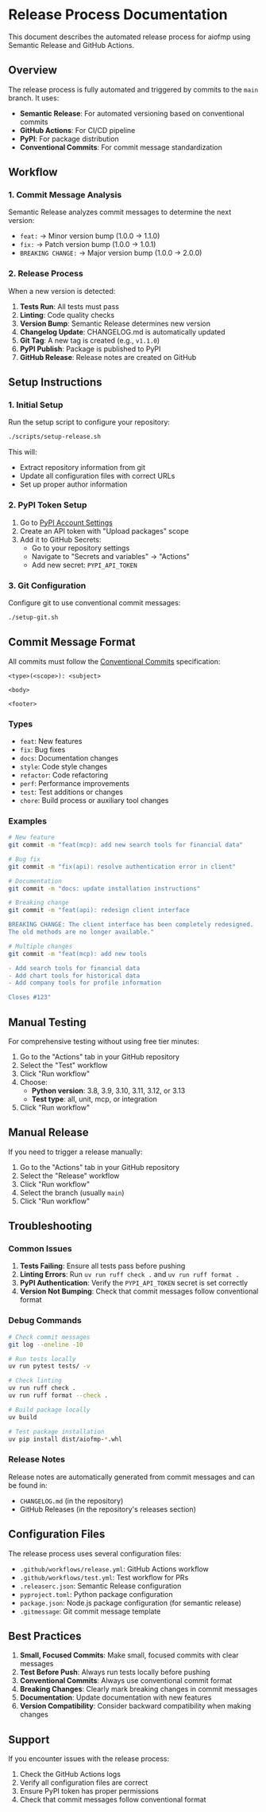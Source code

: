 # Release Process Documentation

This document describes the automated release process for aiofmp using Semantic Release and GitHub Actions.

## Overview

The release process is fully automated and triggered by commits to the `main` branch. It uses:

- **Semantic Release**: For automated versioning based on conventional commits
- **GitHub Actions**: For CI/CD pipeline
- **PyPI**: For package distribution
- **Conventional Commits**: For commit message standardization

## Workflow

### 1. Commit Message Analysis

Semantic Release analyzes commit messages to determine the next version:

- `feat:` → Minor version bump (1.0.0 → 1.1.0)
- `fix:` → Patch version bump (1.0.0 → 1.0.1)
- `BREAKING CHANGE:` → Major version bump (1.0.0 → 2.0.0)

### 2. Release Process

When a new version is detected:

1. **Tests Run**: All tests must pass
2. **Linting**: Code quality checks
3. **Version Bump**: Semantic Release determines new version
4. **Changelog Update**: CHANGELOG.md is automatically updated
5. **Git Tag**: A new tag is created (e.g., `v1.1.0`)
6. **PyPI Publish**: Package is published to PyPI
7. **GitHub Release**: Release notes are created on GitHub

## Setup Instructions

### 1. Initial Setup

Run the setup script to configure your repository:

```bash
./scripts/setup-release.sh
```

This will:
- Extract repository information from git
- Update all configuration files with correct URLs
- Set up proper author information

### 2. PyPI Token Setup

1. Go to [PyPI Account Settings](https://pypi.org/manage/account/)
2. Create an API token with "Upload packages" scope
3. Add it to GitHub Secrets:
   - Go to your repository settings
   - Navigate to "Secrets and variables" → "Actions"
   - Add new secret: `PYPI_API_TOKEN`

### 3. Git Configuration

Configure git to use conventional commit messages:

```bash
./setup-git.sh
```

## Commit Message Format

All commits must follow the [Conventional Commits](https://conventionalcommits.org/) specification:

```
<type>(<scope>): <subject>

<body>

<footer>
```

### Types

- `feat`: New features
- `fix`: Bug fixes
- `docs`: Documentation changes
- `style`: Code style changes
- `refactor`: Code refactoring
- `perf`: Performance improvements
- `test`: Test additions or changes
- `chore`: Build process or auxiliary tool changes

### Examples

```bash
# New feature
git commit -m "feat(mcp): add new search tools for financial data"

# Bug fix
git commit -m "fix(api): resolve authentication error in client"

# Documentation
git commit -m "docs: update installation instructions"

# Breaking change
git commit -m "feat(api): redesign client interface

BREAKING CHANGE: The client interface has been completely redesigned.
The old methods are no longer available."

# Multiple changes
git commit -m "feat(mcp): add new tools

- Add search tools for financial data
- Add chart tools for historical data
- Add company tools for profile information

Closes #123"
```

## Manual Testing

For comprehensive testing without using free tier minutes:

1. Go to the "Actions" tab in your GitHub repository
2. Select the "Test" workflow
3. Click "Run workflow"
4. Choose:
   - **Python version**: 3.8, 3.9, 3.10, 3.11, 3.12, or 3.13
   - **Test type**: all, unit, mcp, or integration
5. Click "Run workflow"

## Manual Release

If you need to trigger a release manually:

1. Go to the "Actions" tab in your GitHub repository
2. Select the "Release" workflow
3. Click "Run workflow"
4. Select the branch (usually `main`)
5. Click "Run workflow"

## Troubleshooting

### Common Issues

1. **Tests Failing**: Ensure all tests pass before pushing
2. **Linting Errors**: Run `uv run ruff check .` and `uv run ruff format .`
3. **PyPI Authentication**: Verify the `PYPI_API_TOKEN` secret is set correctly
4. **Version Not Bumping**: Check that commit messages follow conventional format

### Debug Commands

```bash
# Check commit messages
git log --oneline -10

# Run tests locally
uv run pytest tests/ -v

# Check linting
uv run ruff check .
uv run ruff format --check .

# Build package locally
uv build

# Test package installation
uv pip install dist/aiofmp-*.whl
```

### Release Notes

Release notes are automatically generated from commit messages and can be found in:

- `CHANGELOG.md` (in the repository)
- GitHub Releases (in the repository's releases section)

## Configuration Files

The release process uses several configuration files:

- `.github/workflows/release.yml`: GitHub Actions workflow
- `.github/workflows/test.yml`: Test workflow for PRs
- `.releaserc.json`: Semantic Release configuration
- `pyproject.toml`: Python package configuration
- `package.json`: Node.js package configuration (for semantic release)
- `.gitmessage`: Git commit message template

## Best Practices

1. **Small, Focused Commits**: Make small, focused commits with clear messages
2. **Test Before Push**: Always run tests locally before pushing
3. **Conventional Commits**: Always use conventional commit format
4. **Breaking Changes**: Clearly mark breaking changes in commit messages
5. **Documentation**: Update documentation with new features
6. **Version Compatibility**: Consider backward compatibility when making changes

## Support

If you encounter issues with the release process:

1. Check the GitHub Actions logs
2. Verify all configuration files are correct
3. Ensure PyPI token has proper permissions
4. Check that commit messages follow conventional format
